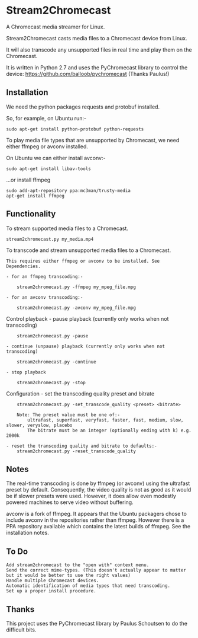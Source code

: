 Stream2Chromecast
=================

A Chromecast media streamer for Linux.

Stream2Chromecast casts media files to a Chromecast device from Linux.

It will also transcode any unsupported files in real time and play them on the Chromecast.

It is written in Python 2.7 and uses the PyChromecast library to control the device: https://github.com/balloob/pychromecast (Thanks Paulus!)




Installation
------------
We need the python packages requests and protobuf installed.

So, for example, on Ubuntu run:-

    sudo apt-get install python-protobuf python-requests
   
   
   
To play media file types that are unsupported by Chromecast, we need either ffmpeg or avconv installed.

On Ubuntu we can either install avconv:-

    sudo apt-get install libav-tools
   
...or install ffmpeg

    sudo add-apt-repository ppa:mc3man/trusty-media
    apt-get install ffmpeg
   



Functionality
-------------
To stream supported media files to a Chromecast.

    stream2chromecast.py my_media.mp4




To transcode and stream unsupported media files to a Chromecast.

    This requires either ffmpeg or avconv to be installed. See Dependencies.

    - for an ffmpeg transcoding:-

        stream2chromecast.py -ffmpeg my_mpeg_file.mpg

    - for an avconv transcoding:-

        stream2chromecast.py -avconv my_mpeg_file.mpg




Control playback
    - pause playback (currently only works when not transcoding)
   
        stream2chromecast.py -pause
       
    - continue (unpause) playback (currently only works when not transcoding)
   
        stream2chromecast.py -continue
       
    - stop playback
   
        stream2chromecast.py -stop  


Configuration
    - set the transcoding quality preset and bitrate

        stream2chromecast.py -set_transcode_quality <preset> <bitrate>       
    
        Note: The preset value must be one of:-
            ultrafast, superfast, veryfast, faster, fast, medium, slow, slower, veryslow, placebo
            The bitrate must be an integer (optionally ending with k) e.g. 2000k
            
    - reset the transcoding quality and bitrate to defaults:-
        stream2chromecast.py -reset_transcode_quality              
          
   
Notes
-----
The real-time transcoding is done by ffmpeg (or avconv) using the ultrafast preset by default. Consequently, the video quality is not as good as it would be if slower presets were used. However, it does allow even modestly powered machines to serve video without buffering.

avconv is a fork of ffmpeg. It appears that the Ubuntu packagers chose to include avconv in the repositories rather than ffmpeg. However there is a PPA repository available which contains the latest builds of ffmpeg. See the installation notes.


To Do
-----
    Add stream2chromecast to the "open with" context menu.
    Send the correct mime-types. (This doesn't actually appear to matter but it would be better to use the right values) 
    Handle multiple Chromecast devices.
    Automatic identification of media types that need transcoding.
    Set up a proper install procedure.



Thanks
------
This project uses the PyChromecast library by Paulus Schoutsen to do the difficult bits.
